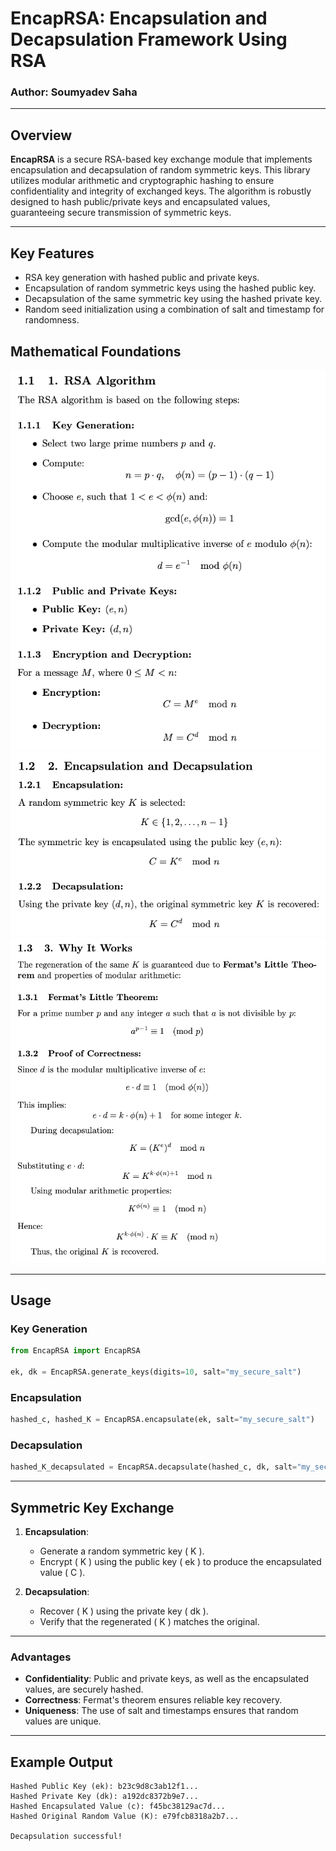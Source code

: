 # **EncapRSA: Encapsulation and Decapsulation Framework Using RSA**

### Author: Soumyadev Saha

---

## **Overview**
**EncapRSA** is a secure RSA-based key exchange module that implements encapsulation and decapsulation of random symmetric keys. This library utilizes modular arithmetic and cryptographic hashing to ensure confidentiality and integrity of exchanged keys. The algorithm is robustly designed to hash public/private keys and encapsulated values, guaranteeing secure transmission of symmetric keys.

---

## **Key Features**
- RSA key generation with hashed public and private keys.
- Encapsulation of random symmetric keys using the hashed public key.
- Decapsulation of the same symmetric key using the hashed private key.
- Random seed initialization using a combination of salt and timestamp for randomness.

## **Mathematical Foundations**

![RSA Algorithm](theory/1.1_latex.png)
![Encapsulation and Decapsulation](theory/1.2_latex.png)
![Why it works](theory/1.3_latex.png)

---

## **Usage**

### **Key Generation**
```python
from EncapRSA import EncapRSA

ek, dk = EncapRSA.generate_keys(digits=10, salt="my_secure_salt")
```

### **Encapsulation**
```python
hashed_c, hashed_K = EncapRSA.encapsulate(ek, salt="my_secure_salt")
```

### **Decapsulation**
```python
hashed_K_decapsulated = EncapRSA.decapsulate(hashed_c, dk, salt="my_secure_salt")
```

---

## **Symmetric Key Exchange**

1. **Encapsulation**:
   - Generate a random symmetric key \( K \).
   - Encrypt \( K \) using the public key \( ek \) to produce the encapsulated value \( C \).

2. **Decapsulation**:
   - Recover \( K \) using the private key \( dk \).
   - Verify that the regenerated \( K \) matches the original.

---

### **Advantages**
- **Confidentiality**: Public and private keys, as well as the encapsulated values, are securely hashed.
- **Correctness**: Fermat's theorem ensures reliable key recovery.
- **Uniqueness**: The use of salt and timestamps ensures that random values are unique.

---

## **Example Output**

```plaintext
Hashed Public Key (ek): b23c9d8c3ab12f1...
Hashed Private Key (dk): a192dc8372b9e7...
Hashed Encapsulated Value (c): f45bc38129ac7d...
Hashed Original Random Value (K): e79fcb8318a2b7...

Decapsulation successful!
```

